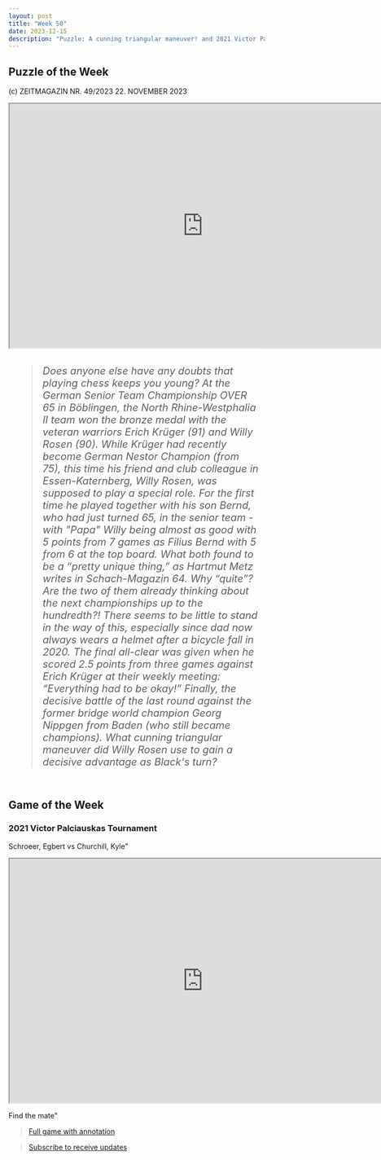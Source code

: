 ```yaml
---
layout: post
title: "Week 50"
date: 2023-12-15
description: "Puzzle: A cunning triangular maneuver! and 2021 Victor Palciauskas Tournament"
---
```



## Puzzle of the Week
(c) ZEITMAGAZIN NR. 49/2023 22. NOVEMBER 2023

<iframe src="https://fritz.chessbase.com?fen=r5k1/7p/3p2p1/2pPbn2/1p5q/1P1PP2B/2QB1PKP/5R2 b - - 0 1" style="width:760px;height:480px">
</iframe>

<div style="border: 1px solid white; padding: 10px">
     <blockquote style="font-size: 20px; font-style: italic; font-weight: 400;">
Does anyone else have any doubts that playing chess keeps you young? At the German Senior Team Championship OVER 65 in Böblingen, the North Rhine-Westphalia II team won the bronze medal with the veteran warriors Erich Krüger (91) and Willy Rosen (90). While Krüger had recently become German Nestor Champion (from 75), this time his friend and club colleague in Essen-Katernberg, Willy Rosen, was supposed to play a special role. For the first time he played together with his son Bernd, who had just turned 65, in the senior team - with "Papa" Willy being almost as good with 5 points from 7 games as Filius Bernd with 5 from 6 at the top board. What both found to be a “pretty unique thing,” as Hartmut Metz writes in Schach-Magazin 64. Why “quite”? Are the two of them already thinking about the next championships up to the hundredth?! There seems to be little to stand in the way of this, especially since dad now always wears a helmet after a bicycle fall in 2020. The final all-clear was given when he scored 2.5 points from three games against Erich Krüger at their weekly meeting: “Everything had to be okay!” Finally, the decisive battle of the last round against the former bridge world champion Georg Nippgen from Baden (who still became champions). What cunning triangular maneuver did Willy Rosen use to gain a decisive advantage as Black's turn?
    </blockquote>
</div>

## Game of the Week

### 2021 Victor Palciauskas Tournament
Schroeer, Egbert vs Churchill, Kyle"

<iframe src="https://fritz.chessbase.com?fen=3r1k2/1pp1rpNp/2n3pB/p2N4/1b1PP1Q1/6P1/PP3PBP/R4RK1 w - - 0 20" style="width:760px;height:480px">
</iframe>

Find the mate"



>[Full game with annotation](https://share.chessbase.com/SharedGames/game/?p=uRfvIHypzXutG/zqkEPyw164y4KpKK/HMNumEWeFRIPnn1nVHUVvknCe9M92QPOw)

>[Subscribe to receive updates](https://follow.it/senior-chess-improver?leanpub)
